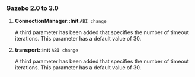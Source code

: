 ### Gazebo 2.0 to 3.0

1. **ConnectionManager::Init** `ABI change`

    A third parameter has been added that specifies the number of timeout iterations. This parameter has a default value of 30.

1. **transport::init** `ABI change`

    A third parameter has been added that specifies the number of timeout iterations. This parameter has a default value of 30.
